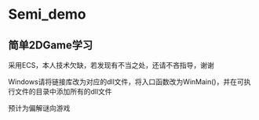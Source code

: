 # Semi_demo
## 简单2DGame学习

采用ECS，本人技术欠缺，若发现有不当之处，还请不吝指导，谢谢

Windows请将链接库改为对应的dll文件，将入口函数改为WinMain()，并在可执行文件的目录中添加所有的dll文件

预计为偏解谜向游戏
